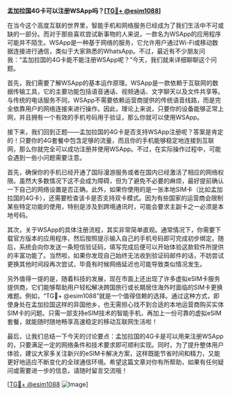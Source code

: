 **孟加拉国4G卡可以注册WSApp吗？[[TG💪+ @esim1088](https://t.me/s/esim1088)]**

在当今这个高度互联的世界里，智能手机和网络服务已经成为了我们生活中不可或缺的一部分。而对于那些喜欢尝试新事物的人来说，一款名为WSApp的应用程序可能并不陌生。WSApp是一种基于网络的服务，它允许用户通过Wi-Fi或移动数据连接进行通信，类似于大家熟悉的WhatsApp。不过，最近有不少朋友问我：“孟加拉国的4G卡能不能注册WSApp呢？”今天，我们就来详细聊聊这个问题。

首先，我们需要了解WSApp的基本运作原理。WSApp是一款依赖于互联网的数据传输工具，它的主要功能包括语音通话、视频通话、文字聊天以及文件共享等。与传统的电话服务不同，WSApp不需要依赖运营商提供的传统语音线路，而是完全依靠用户的网络连接来进行操作。因此，理论上来说，只要你的设备能够正常上网，并且拥有一个有效的手机号码用于验证，那么你就可以使用WSApp。

接下来，我们回到正题——孟加拉国的4G卡是否支持WSApp注册呢？答案是肯定的！只要你的4G套餐中包含足够的流量，而且你的手机能够稳定地连接到互联网，那么你就完全可以成功注册并使用WSApp。不过，在实际操作过程中，可能会遇到一些小问题需要注意。

首先，确保你的手机已经开通了国际漫游服务或者在国内已经激活了相应的网络权限。虽然大多数情况下这不会成为障碍，但为了避免不必要的麻烦，最好提前确认一下自己的网络设置是否正确。此外，如果你使用的是一张本地SIM卡（比如孟加拉国的4G卡），还需要检查该卡是否支持双卡模式。因为有些国家的运营商会限制某些特定功能的使用，特别是涉及到跨境通讯时，可能会要求主副卡之一必须是本地号码。

其次，关于WSApp的具体注册流程，其实非常简单直观。通常情况下，你需要下载官方版本的应用程序，然后按照提示输入自己的手机号码即可完成初步绑定。随后，系统会向你发送一条短信验证码，填写完成后便可以开始体验这款软件所提供的丰富功能了。当然啦，如果你发现自己始终无法收到验证码邮件的话，不妨尝试更换其他时间段再次尝试，毕竟有时候网络延迟也可能导致类似情况发生。

另外值得一提的是，随着科技的发展，现在市面上还出现了许多虚拟eSIM卡服务提供商，它们能够帮助用户轻松解决跨国旅行或长期居住海外时面临的SIM卡更换难题。例如，“TG💪+ @esim1088”就是一个值得信赖的选择。通过这种方式，即使身处在孟加拉国这样的异国他乡，也无需担心找不到合适的本地运营商购买实体SIM卡的问题。只需一部支持eSIM技术的智能手机，再加上一份可靠的虚拟eSIM套餐，就能随时随地畅享高速稳定的移动互联网生活啦！

最后，让我们总结一下今天的讨论要点：孟加拉国的4G卡是可以用来注册WSApp的，只要满足一定的网络条件和技术要求即可顺利实现。同时，为了提升整体用户体验，建议大家多关注新兴的eSIM卡解决方案，这样既能节省时间和精力，又能更好地适应不断变化的全球通信环境。希望这篇文章对你有所帮助，如果有任何疑问或需要进一步的信息，请随时留言交流哦！

[[TG💪+ @esim1088](https://t.me/s/esim1088) ![Image](https://i.postimg.cc/4NQfJmqS/Snipaste-2025-05-13-00-14-12.png)]